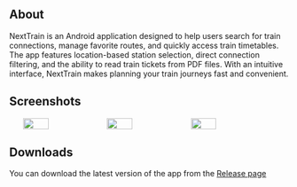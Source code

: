## About
NextTrain is an Android application designed to help users search for train connections, manage favorite routes, and quickly access train timetables. The app features location-based station selection, direct connection filtering, and the ability to read train tickets from PDF files. With an intuitive interface, NextTrain makes planning your train journeys fast and convenient.

## Screenshots
<div style="display: flex; justify-content: center;">
  <img src="https://github.com/user-attachments/assets/74b36628-ceba-479c-a8fe-085048cd2071" width="30%" />
  <img src="https://github.com/user-attachments/assets/f320a78a-f23a-4819-8754-d7e00ae0e457" width="30%" />
  <img src="https://github.com/user-attachments/assets/17d0594c-45c0-4067-90a1-3698036aaf9d" width="30%" />
</div>

## Downloads
You can download the latest version of the app from the <a href="https://github.com/T4IK0N/NextTrain/releases">Release page</a>
